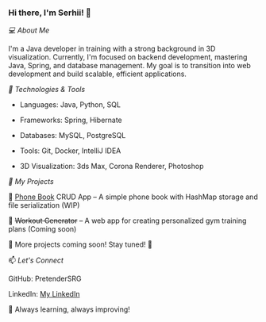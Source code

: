 ### Hi there, I'm Serhii! 👋

_💻 About Me_

I'm a Java developer in training with a strong background in 3D visualization. Currently, I'm focused on backend development, mastering Java, Spring, and database management. My goal is to transition into web development and build scalable, efficient applications.

_🚀 Technologies & Tools_

 - Languages: Java, Python, SQL

 - Frameworks: Spring, Hibernate

 - Databases: MySQL, PostgreSQL

 - Tools: Git, Docker, IntelliJ IDEA

 - 3D Visualization: 3ds Max, Corona Renderer, Photoshop

_📌 My Projects_

🔹 [Phone Book](https://github.com/pretenderSRG/contact-book) CRUD App – A simple phone book with HashMap storage and file serialization (WIP)

🔹 ~~Workout Generator~~ – A web app for creating personalized gym training plans (Coming soon)

🔹 More projects coming soon! Stay tuned! 🚧

📫 _Let's Connect_

GitHub: PretenderSRG

LinkedIn: [My LinkedIn](https://www.linkedin.com/in/serg-tsipukh-011659280/)

🚀 Always learning, always improving!

